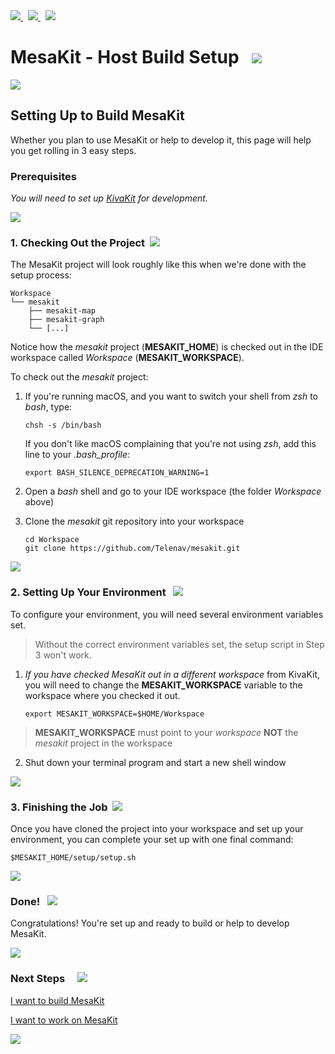 <a href="https://github.com/Telenav/mesakit">
<img src="https://telenav.github.io/telenav-assets/images/icons/github-32.png" srcset="https://telenav.github.io/telenav-assets/images/icons/github-32-2x.png 2x"/>
</a>
&nbsp;
<a href="https://twitter.com/openmesakit">
<img src="https://telenav.github.io/telenav-assets/images/logos/twitter/twitter-32.png" srcset="https://telenav.github.io/telenav-assets/images/logos/twitter/twitter-32-2x.png 2x"/>
</a>
&nbsp;
<a href="https://mesakit.zulipchat.com">
<img src="https://telenav.github.io/telenav-assets/images/logos/zulip/zulip-32.png" srcset="https://telenav.github.io/telenav-assets/images/logos/zulip/zulip-32-2x.png 2x"/>
</a>

# MesaKit - Host Build Setup   <img src="https://telenav.github.io/telenav-assets/images/icons/box-24.png" srcset="https://telenav.github.io/telenav-assets/images/icons/box-24-2x.png 2x"></img>

<img src="https://telenav.github.io/telenav-assets/images/separators/horizontal-line-512.png" srcset="https://telenav.github.io/telenav-assets/images/separators/horizontal-line-512-2x.png 2x"></img>

## Setting Up to Build MesaKit

Whether you plan to use MesaKit or help to develop it, this page will help you get rolling in 3 easy steps.

### Prerequisites

*You will need to set up [KivaKit](https://github.com/Telenav/mesakit) for development.*

<img src="https://telenav.github.io/telenav-assets/images/separators/horizontal-line-512.png" srcset="https://telenav.github.io/telenav-assets/images/separators/horizontal-line-512-2x.png 2x"></img>

### 1. Checking Out the Project  <img src="https://telenav.github.io/telenav-assets/images/icons/down-arrow-32.png" srcset="https://telenav.github.io/telenav-assets/images/icons/down-arrow-32-2x.png 2x"></img>

The MesaKit project will look roughly like this when we're done with the setup process:

    Workspace
    └── mesakit
        ├── mesakit-map
        ├── mesakit-graph
        └── [...]

Notice how the *mesakit* project (**MESAKIT_HOME**) is checked out in the IDE workspace called
*Workspace* (**MESAKIT_WORKSPACE**).

To check out the *mesakit* project:

1. If you're running macOS, and you want to switch your shell from *zsh* to *bash*, type:

       chsh -s /bin/bash

   If you don't like macOS complaining that you're not using *zsh*, add this line to your *.bash_profile*:

       export BASH_SILENCE_DEPRECATION_WARNING=1

2. Open a *bash* shell and go to your IDE workspace (the folder *Workspace* above)
3. Clone the *mesakit* git repository into your workspace

       cd Workspace 
       git clone https://github.com/Telenav/mesakit.git

<img src="https://telenav.github.io/telenav-assets/images/separators/horizontal-line-512.png" srcset="https://telenav.github.io/telenav-assets/images/separators/horizontal-line-512-2x.png 2x"></img>

### 2. Setting Up Your Environment   <img src="https://telenav.github.io/telenav-assets/images/icons/bluebook-32.png" srcset="https://telenav.github.io/telenav-assets/images/icons/bluebook-32-2x.png 2x"/>

To configure your environment, you will need several environment variables set.

> Without the correct environment variables set, the setup script in Step 3 won't work.

1. *If you have checked MesaKit out in a different workspace* from KivaKit, you will need to change the **MESAKIT_WORKSPACE** variable to the workspace where you checked it out.

       export MESAKIT_WORKSPACE=$HOME/Workspace

> **MESAKIT_WORKSPACE** must point to your *workspace* **NOT** the *mesakit* project in the workspace

2. Shut down your terminal program and start a new shell window

<img src="https://telenav.github.io/telenav-assets/images/separators/horizontal-line-512.png" srcset="https://telenav.github.io/telenav-assets/images/separators/horizontal-line-512-2x.png 2x"></img>

### 3. Finishing the Job  <img src="https://telenav.github.io/telenav-assets/images/icons/stars-32.png" srcset="https://telenav.github.io/telenav-assets/images/icons/stars-32-2x.png 2x"></img>

Once you have cloned the project into your workspace and set up your environment, you can complete your set up with one final command:

    $MESAKIT_HOME/setup/setup.sh

<img src="https://telenav.github.io/telenav-assets/images/separators/horizontal-line-512.png" srcset="https://telenav.github.io/telenav-assets/images/separators/horizontal-line-512-2x.png 2x"></img>

### Done!   <img src="https://telenav.github.io/telenav-assets/images/icons/rocket-32.png" srcset="https://telenav.github.io/telenav-assets/images/icons/rocket-32-2x.png 2x"></img>

Congratulations! You're set up and ready to build or help to develop MesaKit.

<img src="https://telenav.github.io/telenav-assets/images/separators/horizontal-line-512.png" srcset="https://telenav.github.io/telenav-assets/images/separators/horizontal-line-512-2x.png 2x"></img>

### Next Steps &nbsp; &nbsp;  <img src="https://telenav.github.io/telenav-assets/images/icons/footprints-32.png" srcset="https://telenav.github.io/telenav-assets/images/icons/footprints-32-2x.png 2x"></img>

[I want to build MesaKit](index.md)

[I want to work on MesaKit](../developing/index.md)

<img src="https://telenav.github.io/telenav-assets/images/separators/horizontal-line-512.png" srcset="https://telenav.github.io/telenav-assets/images/separators/horizontal-line-512-2x.png 2x"></img>
